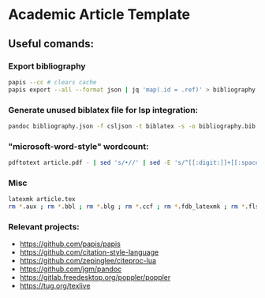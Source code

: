 # Academic Article Template

## Useful comands:

### Export bibliography
```bash
papis --cc # clears cache
papis export --all --format json | jq 'map(.id = .ref)' > bibliography.json
```
### Generate unused biblatex file for lsp integration:
```bash
pandoc bibliography.json -f csljson -t biblatex -s -o bibliography.bib --verbose
```

### "microsoft-word-style" wordcount:
```bash
pdftotext article.pdf - | sed 's/•//' | sed -E 's/^[[:digit:]]+[[:space:]]*$//' | wc -w
```

### Misc
```bash
latexmk article.tex
rm *.aux ; rm *.bbl ; rm *.blg ; rm *.ccf ; rm *.fdb_latexmk ; rm *.fls ; rm *.log ; rm *.out ; rm *.synctex.gz
```

### Relevant projects:
- https://github.com/papis/papis
- https://github.com/citation-style-language
- https://github.com/zepinglee/citeproc-lua
- https://github.com/jgm/pandoc
- https://gitlab.freedesktop.org/poppler/poppler
- https://tug.org/texlive
